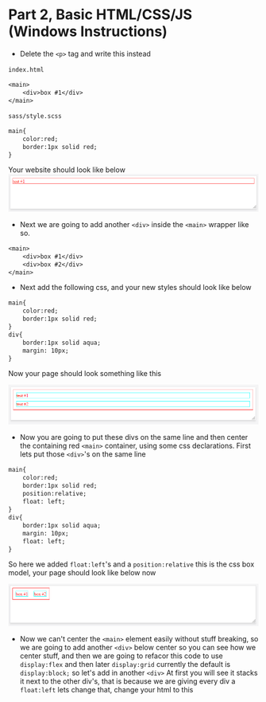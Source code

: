 # Part 2, Basic HTML/CSS/JS (Windows Instructions)

* Delete the `<p>` tag and write this instead
  
`index.html`
```
<main>
    <div>box #1</div>
</main>
```
`sass/style.scss`
```
main{
    color:red;
    border:1px solid red;
}
```
Your website should look like below
![box-model-image-1](images/box-model-1.png)

* Next we are going to add another `<div>` inside the `<main>` wrapper like so.

```
<main>
    <div>box #1</div>
    <div>box #2</div>
</main>
```
* Next add the following css, and your new styles should look like below

```
main{
    color:red;
    border:1px solid red;
}
div{
    border:1px solid aqua;
    margin: 10px;
}
```
Now your page should look something like this

![box-model-image-2](images/box-model-2.png)

* Now you are going to put these divs on the same line and then center the containing red `<main>` container, using some css declarations. First lets put those `<div>`'s on the same line
```
main{
    color:red;
    border:1px solid red;
    position:relative;
    float: left;
}
div{
    border:1px solid aqua;
    margin: 10px;
    float: left;
}
```
So here we added `float:left`'s and a `position:relative` this is the css box model, your page should look like below now

![box-model-image-3](images/box-model-3.png)

* Now we can't center the `<main>` element easily without stuff breaking, so we are going to add another `<div>` below center so you can see how we center stuff, and then we are going to refacor this code to use `display:flex` and then later `display:grid` currently the default is `display:block;` so let's add in another `<div>` At first you will see it stacks it next to the other div's, that is because we are giving every div a `float:left` lets change that, change your html to this

```

